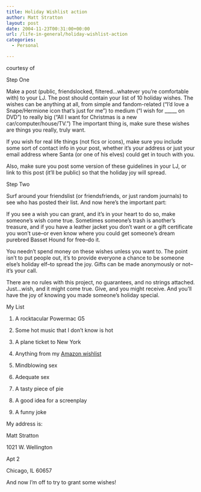 ```yaml
---
title: Holiday Wishlist action
author: Matt Stratton
layout: post
date: 2004-11-23T00:31:00+00:00
url: /life-in-general/holiday-wishlist-action
categories:
  - Personal

---
```

courtesy of

Step One
  
Make a post (public, friendslocked, filtered&#8230;whatever you&#8217;re comfortable with) to your LJ. The post should contain your list of 10 holiday wishes. The wishes can be anything at all, from simple and fandom-related (&#8220;I&#8217;d love a Snape/Hermione icon that&#8217;s just for me&#8221;) to medium (&#8220;I wish for \_____ on DVD&#8221;) to really big (&#8220;All I want for Christmas is a new car/computer/house/TV.&#8221;) The important thing is, make sure these wishes are things you really, truly want.

If you wish for real life things (not fics or icons), make sure you include some sort of contact info in your post, whether it&#8217;s your address or just your email address where Santa (or one of his elves) could get in touch with you.

Also, make sure you post some version of these guidelines in your LJ, or link to this post (it&#8217;ll be public) so that the holiday joy will spread.

Step Two

Surf around your friendslist (or friendsfriends, or just random journals) to see who has posted their list. And now here&#8217;s the important part:

If you see a wish you can grant, and it&#8217;s in your heart to do so, make someone&#8217;s wish come true. Sometimes someone&#8217;s trash is another&#8217;s treasure, and if you have a leather jacket you don&#8217;t want or a gift certificate you won&#8217;t use&#8211;or even know where you could get someone&#8217;s dream purebred Basset Hound for free&#8211;do it.

You needn&#8217;t spend money on these wishes unless you want to. The point isn&#8217;t to put people out, it&#8217;s to provide everyone a chance to be someone else&#8217;s holiday elf&#8211;to spread the joy. Gifts can be made anonymously or not&#8211;it&#8217;s your call.

There are no rules with this project, no guarantees, and no strings attached. Just&#8230;wish, and it might come true. Give, and you might receive. And you&#8217;ll have the joy of knowing you made someone&#8217;s holiday special.

My List
  
1. A rocktacular Powermac G5
  
2. Some hot music that I don&#8217;t know is hot
  
3. A plane ticket to New York
  
4. Anything from my [Amazon wishlist][1]
  
5. Mindblowing sex
  
6. Adequate sex
  
7. A tasty piece of pie
  
8. A good idea for a screenplay
  
9. A funny joke

My address is:
  
Matt Stratton
  
1021 W. Wellington
  
Apt 2
  
Chicago, IL 60657

And now I&#8217;m off to try to grant some wishes!

 [1]: https://www.amazon.com/gp/registry/8BAD14RUPEY4